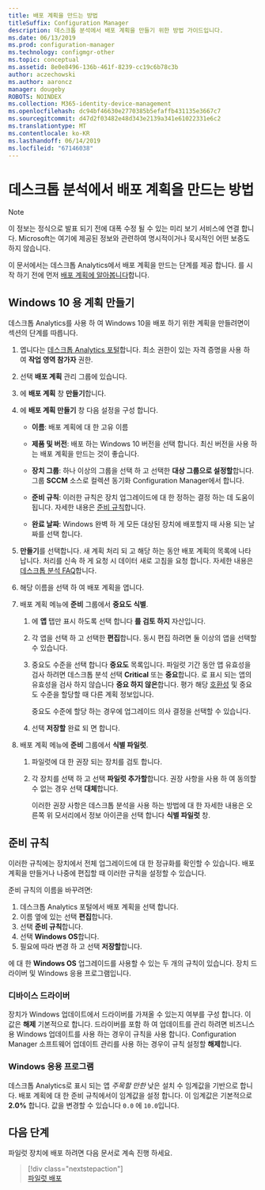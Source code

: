 ```yaml
---
title: 배포 계획을 만드는 방법
titleSuffix: Configuration Manager
description: 데스크톱 분석에서 배포 계획을 만들기 위한 방법 가이드입니다.
ms.date: 06/13/2019
ms.prod: configuration-manager
ms.technology: configmgr-other
ms.topic: conceptual
ms.assetid: 8e0e8496-136b-461f-8239-cc19c6b78c3b
author: aczechowski
ms.author: aaroncz
manager: dougeby
ROBOTS: NOINDEX
ms.collection: M365-identity-device-management
ms.openlocfilehash: dc94bf46630e2770385b5efaffb431135e3667c7
ms.sourcegitcommit: d47d2f03482e48d343e2139a341e61022331e6c2
ms.translationtype: MT
ms.contentlocale: ko-KR
ms.lasthandoff: 06/14/2019
ms.locfileid: "67146038"
---
```

# <a name="how-to-create-deployment-plans-in-desktop-analytics"></a>데스크톱 분석에서 배포 계획을 만드는 방법

> [!Note]  
> 이 정보는 정식으로 발표 되기 전에 대폭 수정 될 수 있는 미리 보기 서비스에 연결 합니다. Microsoft는 여기에 제공된 정보와 관련하여 명시적이거나 묵시적인 어떤 보증도 하지 않습니다.  

이 문서에서는 데스크톱 Analytics에서 배포 계획을 만드는 단계를 제공 합니다. 를 시작 하기 전에 먼저 [배포 계획에 알아봅니다](/sccm/desktop-analytics/about-deployment-plans)합니다.

## <a name="create-a-plan-for-windows-10"></a>Windows 10 용 계획 만들기

데스크톱 Analytics를 사용 하 여 Windows 10을 배포 하기 위한 계획을 만들려면이 섹션의 단계를 따릅니다.

1. 엽니다는 [데스크톱 Analytics 포털](https://aka.ms/desktopanalytics)합니다. 최소 권한이 있는 자격 증명을 사용 하 여 **작업 영역 참가자** 권한.  

2. 선택 **배포 계획** 관리 그룹에 있습니다.  

3. 에 **배포 계획** 창 **만들기**합니다.  

4. 에 **배포 계획 만들기** 창 다음 설정을 구성 합니다.  

    - **이름**: 배포 계획에 대 한 고유 이름  

    - **제품 및 버전**: 배포 하는 Windows 10 버전을 선택 합니다. 최신 버전을 사용 하는 배포 계획을 만드는 것이 좋습니다.  

    - **장치 그룹**: 하나 이상의 그룹을 선택 하 고 선택한 **대상 그룹으로 설정할**합니다. 그룹 **SCCM** 소스로 컬렉션 동기화 Configuration Manager에서 합니다.  

    - **준비 규칙**: 이러한 규칙은 장치 업그레이드에 대 한 정하는 결정 하는 데 도움이 됩니다. 자세한 내용은 [준비 규칙](#readiness-rules)합니다.  

    - **완료 날짜**: Windows 완벽 하 게 모든 대상된 장치에 배포할지 때 사용 되는 날짜를 선택 합니다.  

5. **만들기**를 선택합니다. 새 계획 처리 되 고 해당 하는 동안 배포 계획의 목록에 나타납니다. 처리를 신속 하 게 요청 시 데이터 새로 고침을 요청 합니다. 자세한 내용은 [데스크톱 분석 FAQ](/sccm/desktop-analytics/faq##can-i-reduce-the-amount-of-time-it-takes-for-data-to-refresh-in-my-desktop-analytics-portal)합니다.  

6. 해당 이름을 선택 하 여 배포 계획을 엽니다.  

7. 배포 계획 메뉴에 **준비** 그룹에서 **중요도 식별**.  

    1. 에 **앱** 탭만 표시 하도록 선택 합니다 **를 검토 하지** 자산입니다.  

    2. 각 앱을 선택 하 고 선택한 **편집**합니다. 동시 편집 하려면 둘 이상의 앱을 선택할 수 있습니다.  

    3. 중요도 수준을 선택 합니다 **중요도** 목록입니다. 파일럿 기간 동안 앱 유효성을 검사 하려면 데스크톱 분석 선택 **Critical** 또는 **중요**합니다. 로 표시 되는 앱의 유효성을 검사 하지 않습니다 **중요 하지 않은**합니다. 평가 해당 [호환성](/sccm/desktop-analytics/compat-assessment) 및 중요도 수준을 할당할 때 다른 계획 정보입니다.  

        중요도 수준에 할당 하는 경우에 업그레이드 의사 결정을 선택할 수 있습니다.  

    4. 선택 **저장할** 완료 되 면 합니다.  

8. 배포 계획 메뉴에 **준비** 그룹에서 **식별 파일럿**.  

    1. 파일럿에 대 한 권장 되는 장치를 검토 합니다.  

    2. 각 장치를 선택 하 고 선택 **파일럿 추가할**합니다. 권장 사항을 사용 하 여 동의할 수 없는 경우 선택 **대체**합니다.  

        이러한 권장 사항은 데스크톱 분석을 사용 하는 방법에 대 한 자세한 내용은 오른쪽 위 모서리에서 정보 아이콘을 선택 합니다 **식별 파일럿** 창.

## <a name="readiness-rules"></a>준비 규칙

이러한 규칙에는 장치에서 전체 업그레이드에 대 한 정규화를 확인할 수 있습니다. 배포 계획을 만들거나 나중에 편집할 때 이러한 규칙을 설정할 수 있습니다.

준비 규칙의 이름을 바꾸려면:

1. 데스크톱 Analytics 포털에서 배포 계획을 선택 합니다.
1. 이름 옆에 있는 선택 **편집**합니다.
1. 선택 **준비 규칙**합니다.
1. 선택 **Windows OS**합니다.
1. 필요에 따라 변경 하 고 선택 **저장할**합니다.

에 대 한 **Windows OS** 업그레이드를 사용할 수 있는 두 개의 규칙이 있습니다. 장치 드라이버 및 Windows 응용 프로그램입니다.

### <a name="device-drivers"></a>디바이스 드라이버

장치가 Windows 업데이트에서 드라이버를 가져올 수 있는지 여부를 구성 합니다. 이 값은 **해제** 기본적으로 합니다. 드라이버를 포함 하 여 업데이트를 관리 하려면 비즈니스용 Windows 업데이트를 사용 하는 경우이 규칙을 사용 합니다. Configuration Manager 소프트웨어 업데이트 관리를 사용 하는 경우이 규칙 설정할 **해제**합니다.

### <a name="windows-applications"></a>Windows 응용 프로그램

데스크톱 Analytics로 표시 되는 앱 *주목할 만한* 낮은 설치 수 임계값을 기반으로 합니다. 배포 계획에 대 한 준비 규칙에서이 임계값을 설정 합니다. 이 임계값은 기본적으로 **2.0%** 합니다. 값을 변경할 수 있습니다 `0.0` 에 `10.0`입니다.


## <a name="next-steps"></a>다음 단계

파일럿 장치에 배포 하려면 다음 문서로 계속 진행 하세요.
> [!div class="nextstepaction"]  
> [파일럿 배포](/sccm/desktop-analytics/deploy-pilot)  

